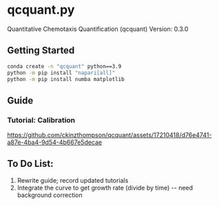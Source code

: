 # qcquant.py
Quantitative Chemotaxis Quantification (qcquant)
Version: 0.3.0

## Getting Started
``` bash
conda create -n "qcquant" python==3.9
python -m pip install "napari[all]"
python -m pip install numba matplotlib
```

## Guide

<!-- 1. Load flat field image
2. Load data image
3. [optional] Draw a circle around plate to calibrate pixel size
4. Make new Points layer
5. Add two points. First, click center of cells. Second, click background agar.
6. Locate center
7. Calculate radial average
8. Save (raw) radial average -->

<!-- ### Tutorial 1: Radial Average -->
<!-- https://github.com/ckinzthompson/qcquant/assets/17210418/02ba235a-152d-4747-a1e6-29758d60c031 -->

### Tutorial: Calibration
https://github.com/ckinzthompson/qcquant/assets/17210418/d76e4741-a87e-4ba4-9d54-4b667e5decae



## To Do List:
1. Rewrite guide; record updated tutorials
1. Integrate the curve to get growth rate (divide by time) -- need background correction
